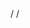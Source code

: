 <!DOCTYPE html>
<html lang="en">
  <head>
    <meta charset="UTF-8" />
    <meta http-equiv="X-UA-Compatible" content="IE=edge" >/
    <meta name="viewport" content="width=dvice-initial-scale=1.0" >/
    <title>Animated login From</title>




      
